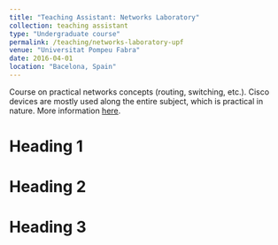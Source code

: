 ```yaml
---
title: "Teaching Assistant: Networks Laboratory"
collection: teaching assistant
type: "Undergraduate course"
permalink: /teaching/networks-laboratory-upf
venue: "Universitat Pompeu Fabra"
date: 2016-04-01
location: "Bacelona, Spain"
---
```


Course on practical networks concepts (routing, switching, etc.). Cisco devices are mostly used along the entire subject, which is practical in nature. More information [here](https://www.upf.edu/en/web/graus/grau-enginyeria-xarxes-telecomunicacio).

Heading 1
======

Heading 2
======

Heading 3
======